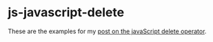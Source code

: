 # js-javascript-delete

These are the examples for my [post on the javaScript delete operator](https://dustinpfister.github.io/2019/02/20/js-javascript-delete/).


